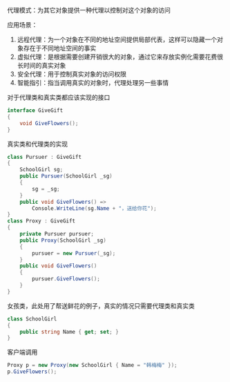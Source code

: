 代理模式：为其它对象提供一种代理以控制对这个对象的访问

应用场景：

1. 远程代理：为一个对象在不同的地址空间提供局部代表，这样可以隐藏一个对象存在于不同地址空间的事实
2. 虚拟代理：是根据需要创建开销很大的对象，通过它来存放实例化需要花费很长时间的真实对象
3. 安全代理：用于控制真实对象的访问权限
4. 智能指引：指当调用真实的对象时，代理处理另一些事情

对于代理类和真实类都应该实现的接口

``` c#
interface GiveGift
{
    void GiveFlowers();
}
```

真实类和代理类的实现

``` c#
class Pursuer : GiveGift
{
    SchoolGirl sg;
    public Pursuer(SchoolGirl _sg)
    {
        sg = _sg;
    }
    public void GiveFlowers() =>
        Console.WriteLine(sg.Name + "，送给你花");
}
class Proxy : GiveGift
{
    private Pursuer pursuer;
    public Proxy(SchoolGirl _sg)
    {
        pursuer = new Pursuer(_sg);
    }
    public void GiveFlowers()
    {
        pursuer.GiveFlowers();
    }
}
```

女孩类，此处用了帮送鲜花的例子，真实的情况只需要代理类和真实类

``` c#
class SchoolGirl
{
    public string Name { get; set; }
}
```

客户端调用

``` c#
Proxy p = new Proxy(new SchoolGirl { Name = "韩梅梅" });
p.GiveFlowers();
```

